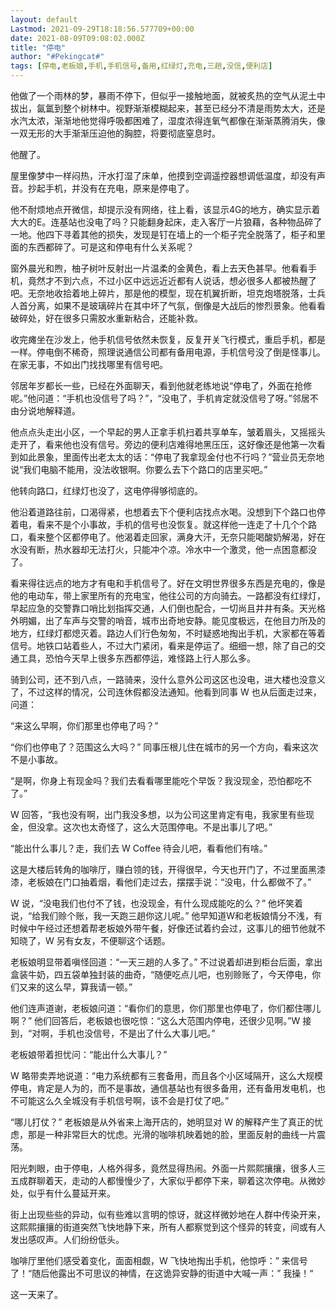 ```yaml
---
layout: default
Lastmod: 2021-09-29T18:18:56.577709+00:00
date: 2021-08-09T09:08:02.000Z
title: "停电"
author: "#Pekingcat#"
tags: [停电,老板娘,手机,手机信号,备用,红绿灯,充电,三趟,没信,便利店]
---
```


他做了一个雨林的梦，暴雨不停下，但似乎一接触地面，就被炙热的空气从泥土中拔出，氤氲到整个树林中。视野渐渐模糊起来，甚至已经分不清是雨势太大，还是水汽太浓，渐渐地他觉得呼吸都困难了，湿度浓得连氧气都像在渐渐蒸腾消失，像一双无形的大手渐渐压迫他的胸腔，将要彻底窒息时。

他醒了。

屋里像梦中一样闷热，汗水打湿了床单，他摸到空调遥控器想调低温度，却没有声音。抄起手机，并没有在充电，原来是停电了。

他不耐烦地点开微信，却提示没有网络，往上看，该显示4G的地方，确实显示着大大的E。连基站也没电了吗？只能翻身起床，走入客厅一片狼藉，各种物品碎了一地。他四下寻着其他的损失，发现是钉在墙上的一个柜子完全脱落了，柜子和里面的东西都碎了。可是这和停电有什么关系呢？

窗外晨光和煦，柚子树叶反射出一片温柔的金黄色，看上去天色甚早。他看看手机，竟然才不到六点，不过小区中远远近近都有人说话，想必很多人都被热醒了吧。无奈地收拾着地上碎片，那是他的模型，现在机翼折断，坦克炮塔脱落，士兵人首分离，如果不是玻璃碎片在其中坏了气氛，倒像是大战后的惨烈景象。他看看破碎处，好在很多只需胶水重新粘合，还能补救。

收完瘫坐在沙发上，他手机信号依然未恢复，反复开关飞行模式，重启手机，都是一样。停电倒不稀奇，照理说通信公司都有备用电源，手机信号没了倒是怪事儿。在家无事，不如出门找找哪里有信号吧。

邻居年岁都长一些，已经在外面聊天，看到他就老练地说“停电了，外面在抢修呢。”他问道：“手机也没信号了吗？”，“没电了，手机肯定就没信号了呀。”邻居不由分说地解释道。

他点点头走出小区，一个早起的男人正拿手机扫着共享单车，皱着眉头，又摇摇头走开了，看来他也没有信号。旁边的便利店难得地黑压压，这好像还是他第一次看到如此景象，里面传出老太太的话：“停电了我拿现金付也不行吗？”营业员无奈地说“我们电脑不能用，没法收银啊。你要么去下个路口的店里买吧。”

他转向路口，红绿灯也没了，这电停得够彻底的。

他沿着道路往前，口渴得紧，也想着去下个便利店找点水喝。没想到下个路口也停着电，看来不是个小事故，手机的信号也没恢复。就这样他一连走了十几个个路口，看来整个区都停电了。他渴着走回家，满身大汗，无奈只能喝酸奶解渴，好在水没有断，热水器却无法打火，只能冲个凉。冷水中一个激灵，他一点困意都没了。

看来得往远点的地方才有电和手机信号了。好在文明世界很多东西是充电的，像是他的电动车，带上家里所有的充电宝，他往公司的方向骑去。一路都没有红绿灯，早起应急的交警靠口哨比划指挥交通，人们倒也配合，一切尚且井井有条。天光格外明媚，出了车声与交警的哨音，城市出奇地安静。能见度极远，在他目力所及的地方，红绿灯都熄灭着。路边人们行色匆匆，不时疑惑地掏出手机，大家都在等着信号。地铁口站着些人，不过大门紧闭，看来是停运了。细细一想，除了自己的交通工具，恐怕今天早上很多东西都停运，难怪路上行人那么多。

骑到公司，还不到八点，一路骑来，没什么意外公司这区也没电，进大楼也没意义了，不过这样的情况，公司连休假都没法通知。他看到同事 W 也从后面走过来，问道：

“来这么早啊，你们那里也停电了吗？”

“你们也停电了？范围这么大吗？” 同事压根儿住在城市的另一个方向，看来这次不是小事故。

“是啊，你身上有现金吗？我们去看看哪里能吃个早饭？我没现金，恐怕都吃不了。”

W 回答，“我也没有啊，出门我没多想，以为公司这里肯定有电，我家里有些现金，但没拿。这次也太奇怪了，这么大范围停电。不是出事儿了吧。”

“能出什么事儿？走，我们去 W Coffee 待会儿吧，看看他们有啥。”

这是大楼后转角的咖啡厅，赚白领的钱，开得很早，今天也开门了，不过里面黑漆漆，老板娘在门口抽着烟，看他们走过去，摆摆手说：“没电，什么都做不了。”

W 说，“没电我们也付不了钱，也没现金，有什么现成能吃的么？” 他坏笑着说，“给我们赊个账，我一天跑三趟你这儿呢。” 他早知道W和老板娘情分不浅，有时候中午经过还想着帮老板娘外带午餐，好像还试着约会过，这事儿的细节他就不知晓了，W 另有女友，不便聊这个话题。

老板娘明显带着嗔怪回道：“一天三趟的人多了。” 不过说着却进到柜台后面，拿出盒装牛奶，四五袋单独封装的曲奇，“随便吃点儿吧，也别赊账了，今天停电，你们又来的这么早，算我请一顿。”

他们连声道谢，老板娘问道：“看你们的意思，你们那里也停电了，你们都住哪儿啊？” 他们回答后，老板娘也很吃惊：“这么大范围内停电，还很少见啊。”W 接到，“对啊，手机也没信号，不是出了什么大事儿吧。”

老板娘带着担忧问：“能出什么大事儿？”

W 略带卖弄地说道：“电力系统都有三套备用，而且各个小区域隔开，这么大规模停电，肯定是人为的，而不是事故，通信基站也有很多备用，还有备用发电机，也不可能这么久全城没有手机信号啊，该不会是打仗了吧。”

“哪儿打仗？” 老板娘是从外省来上海开店的，她明显对 W 的解释产生了真正的忧虑，那是一种非常巨大的忧虑。光滑的咖啡机映着她的脸，里面反射的曲线一片震荡。

阳光刺眼，由于停电，人格外得多，竟然显得热闹。外面一片熙熙攘攘，很多人三五成群聊着天，走动的人都慢慢少了，大家似乎都停下来，聊着这次停电。从微妙处，似乎有什么蔓延开来。

街上出现些些的异动，似有些难以言明的惊讶，就这样微妙地在人群中传染开来，这熙熙攘攘的街道突然飞快地静下来，所有人都察觉到这个怪异的转变，间或有人发出感叹声。人们纷纷低头。

咖啡厅里他们感受着变化，面面相觑，W 飞快地掏出手机，他惊呼：” 来信号了！“随后他露出不可思议的神情，在这诡异安静的街道中大喊一声：” 我操！“

这一天来了。

